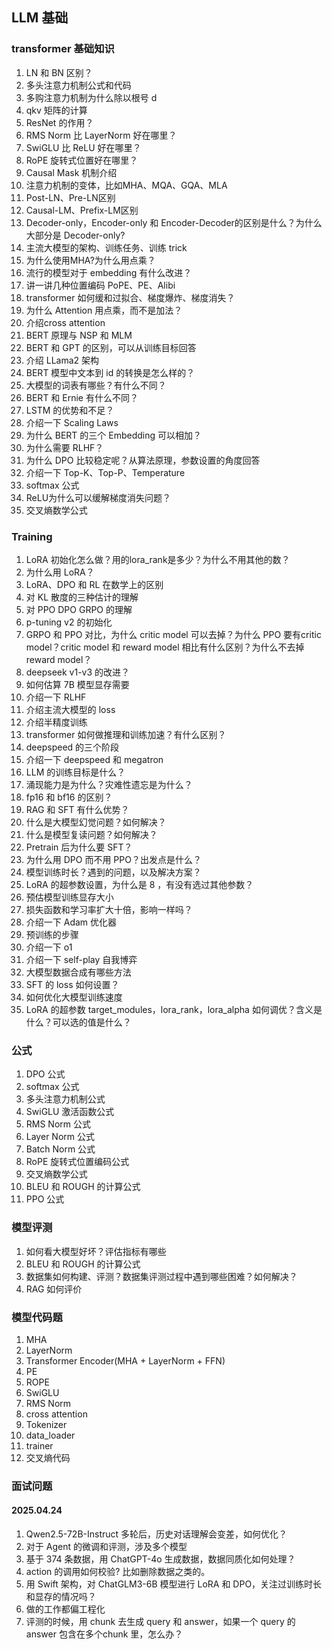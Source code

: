 ## LLM 基础
### transformer 基础知识
1. LN 和 BN 区别？
3. 多头注意力机制公式和代码
4. 多购注意力机制为什么除以根号 d
5. qkv 矩阵的计算
6. ResNet 的作用？
7. RMS Norm 比 LayerNorm 好在哪里？
8. SwiGLU 比 ReLU 好在哪里？
9. RoPE 旋转式位置好在哪里？
10. Causal Mask 机制介绍
11. 注意力机制的变体，比如MHA、MQA、GQA、MLA
12. Post-LN、Pre-LN区别
13. Causal-LM、Prefix-LM区别
14. Decoder-only，Encoder-only 和 Encoder-Decoder的区别是什么？为什么大部分是 Decoder-only?
15. 主流大模型的架构、训练任务、训练 trick
16. 为什么使用MHA?为什么用点乘？
17. 流行的模型对于 embedding 有什么改进？
18. 讲一讲几种位置编码 PoPE、PE、Alibi
19. transformer 如何缓和过拟合、梯度爆炸、梯度消失？
20. 为什么 Attention 用点乘，而不是加法？
21. 介绍cross attention
22. BERT 原理与 NSP 和  MLM
23. BERT 和 GPT 的区别，可以从训练目标回答
24. 介绍 LLama2 架构
25. BERT 模型中文本到 id 的转换是怎么样的？
26. 大模型的词表有哪些？有什么不同？
27. BERT 和 Ernie 有什么不同？
28. LSTM 的优势和不足？
29. 介绍一下 Scaling Laws
30. 为什么 BERT 的三个 Embedding 可以相加？
31. 为什么需要 RLHF？
32. 为什么 DPO 比较稳定呢？从算法原理，参数设置的角度回答
33. 介绍一下 Top-K、Top-P、Temperature
34. softmax 公式
35. ReLU为什么可以缓解梯度消失问题？
36. 交叉熵数学公式

### Training
1. LoRA 初始化怎么做？用的lora_rank是多少？为什么不用其他的数？
2. 为什么用 LoRA？
3. LoRA、DPO 和 RL 在数学上的区别
4. 对 KL 散度的三种估计的理解
5. 对 PPO DPO GRPO 的理解
6. p-tuning v2 的初始化
7. GRPO 和 PPO 对比，为什么 critic model 可以去掉？为什么 PPO 要有critic model？critic model 和 reward model 相比有什么区别？为什么不去掉 reward model？
8. deepseek v1-v3 的改进？
9. 如何估算 7B 模型显存需要
10. 介绍一下 RLHF
11. 介绍主流大模型的 loss
12. 介绍半精度训练
13. transformer 如何做推理和训练加速？有什么区别？
14. deepspeed 的三个阶段
15. 介绍一下 deepspeed 和 megatron
16. LLM 的训练目标是什么？
17. 涌现能力是为什么？灾难性遗忘是为什么？
18. fp16 和 bf16 的区别？
19. RAG 和 SFT 有什么优势？
20. 什么是大模型幻觉问题？如何解决？
21. 什么是模型复读问题？如何解决？
22. Pretrain 后为什么要 SFT？
23. 为什么用 DPO 而不用 PPO？出发点是什么？
24. 模型训练时长？遇到的问题，以及解决方案？
25. LoRA 的超参数设置，为什么是 8 ，有没有选过其他参数？
26. 预估模型训练显存大小
27. 损失函数和学习率扩大十倍，影响一样吗？
28. 介绍一下 Adam 优化器
29. 预训练的步骤
30. 介绍一下 o1
31. 介绍一下 self-play 自我博弈
32. 大模型数据合成有哪些方法
33. SFT 的 loss 如何设置？
34. 如何优化大模型训练速度
35. LoRA 的超参数 target_modules，lora_rank，lora_alpha 如何调优？含义是什么？可以选的值是什么？

### 公式
1. DPO 公式
2. softmax 公式
3. 多头注意力机制公式
4. SwiGLU 激活函数公式
5. RMS Norm 公式
6. Layer Norm 公式
7. Batch Norm 公式
8. RoPE 旋转式位置编码公式
9. 交叉熵数学公式
10. BLEU 和 ROUGH 的计算公式
11. PPO 公式

### 模型评测
1. 如何看大模型好坏？评估指标有哪些
2. BLEU 和 ROUGH 的计算公式
3. 数据集如何构建、评测？数据集评测过程中遇到哪些困难？如何解决？
4. RAG 如何评价

### 模型代码题
1. MHA
2. LayerNorm
3. Transformer Encoder(MHA + LayerNorm + FFN)
4. PE
5. ROPE
6. SwiGLU
7. RMS Norm
8. cross attention
9. Tokenizer
10. data_loader
11. trainer
12. 交叉熵代码

### 面试问题
#### 2025.04.24
1. Qwen2.5-72B-Instruct 多轮后，历史对话理解会变差，如何优化？
2. 对于 Agent 的微调和评测，涉及多个模型
3. 基于 374 条数据，用 ChatGPT-4o 生成数据，数据同质化如何处理？
4. action 的调用如何校验? 比如删除数据之类的。
5. 用 Swift 架构，对 ChatGLM3-6B 模型进行 LoRA 和 DPO，关注过训练时长和显存的情况吗？ 
6. 做的工作都偏工程化
7. 评测的时候，用 chunk 去生成 query 和 answer，如果一个 query 的 answer 包含在多个chunk 里，怎么办？